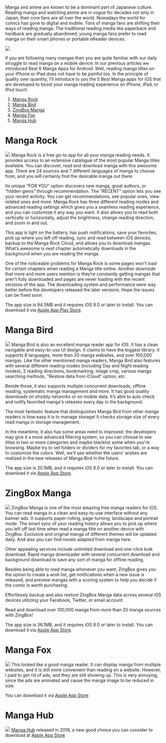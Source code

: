 Manga and anime are known to be a dominant part of Japanese culture. Reading manga and watching anime are in vogue for decades not only in Japan, their core fans are all over the world. Nowadays the world for comics has gone to digital and mobile. Tons of manga fans are shifting their ways of reading manga. The traditional reading media like paperback and hardback are gradually abandoned, young manga fans prefer to read manga on their smart phones or portable eReader devices.

![](https://www.epubor.com/images/uppic/read-manga-on-ios.jpg)

If you are following many mangas then you are quite familiar with our daily struggle to read manga on a mobile device. In our previous articles we introduced Best 6 Manga Apps for Android. Well, reading manga titles on your iPhone or iPad does not have to be painful too. In the principle of quality over quantity, I’ll introduce to you the 5 Best Manga apps for iOS that are developed to boost your manga reading experience on iPhone, iPad, or iPod touch.

1. [Manga Rock](#manga-rock)
2. [Manga Bird](#manga-bird) 
3. [ZingBox Manga](#zingbox-manga)
4. [Manga Fox](#manga-fox)
5. [Manga Hub](#manga-hub)

# Manga Rock
![](https://www.epubor.com/images/uppic/manga-rock.png)
Manga Rock is a free go-to app for all your manga reading needs. It provides access to an extensive catalogue of the most popular Manga titles available. You can discover, read and download manga with this awesome app. There are 24 sources and 7 different languages of manga to choose from, and you will certainly find the desirable manga out there.

Its unique “FOR YOU” option discovers new manga, great authors, or “hidden gems” through recommendation. The “RECENT” option lets you see your recent activity. You can get recommendations, see popular ones, view related ones and more. Manga Rock has three different reading modes and advanced reading settings which gives you a seamless reading experience, and you can customize it any way you want. It also allows you to read both vertically or horizontally, adjust the brightness, change reading direction, and zoom in and out.

This app is light on the battery, has push notifications, save your favorites, pick up where you left off reading, sync and read between iOS devices, backup to the Manga Rock Cloud, and allows you to download mangas. What’s awesome is next chapter automatically downloads in the background when you are reading the manga.

One of the noticeable problems for Manga Rock is some pages won't load for certain chapters when reading a Manga title online. Another downside that more and more users mention is they’re constantly getting mangas that aren't fully downloaded and pages are never loading with the recent versions of the app. The downloading system and performance were way better before the developers released the later versions. Hope the issues can be fixed soon.

The app size is 94.5MB and it requires iOS 9.0 or later to install. You can download it via [Apple App Play Store](https://itunes.apple.com/us/app/manga-rock/id519675128?mt=8).

# Manga Bird
![](https://www.epubor.com/images/uppic/manga-bird.png)
Manga Bird is also an excellent manga reader app for iOS. It has a clean navigable and easy-to-use UI design. It claims to have the biggest library. It supports 8 languages, more than 20 manga websites, and over 100,000 mangas. Like the other mentioned manga readers, Manga Bird also features with several different reading modes (including Day and Night reading modes), 2 reading directions, bookmarking, image crop, various manga searching methods, "Restore data from iCloud" option, etc.

Beside those, it also supports multiple concurrent downloads, offline reading, systematic manga management and more. It has good quality downloads on shoddy networks or on mobile data. It’s able to auto check and notify favorited manga's releases every day in the background.

The most fantastic feature that distinguishes Manga Bird from other manga readers is how easy it is to manage storage! It checks storage size of every read manga in storage management.

In the meantime, it also has some areas need to improved: the developers may give it a more advanced filtering system, so you can choose to see titles in two or more categories and maybe blacklist some when you're browsing. Maybe try to set folders or dividers for my favorites tab, or a way to customize the colors. Well, we’ll see whether the users’ wishes are realized in the new releases of Manga Bird in the future.

The app size is 20.1MB, and it requires iOS 8.0 or later to install. You can download it via [Apple App Store](https://itunes.apple.com/us/app/manga-bird-best-manga-reader/id834760417?mt=8).

# ZingBox Manga
![](https://www.epubor.com/images/uppic/Zingbox.png)
ZingBox Manga is one of the most amazing free manga readers for iOS. You can read manga in a clean and easy-to-use interface without any banner ads. It supports paper-rolling, page-turning, landscape and portrait mode. The smart sync of your reading history allows you to pick up where you left off last time when read a manga title on another device with ZingBox. Exclusive and original manga of different themes will be updated daily. And also you can find novels adapted from manga here.

Other appealing services include unlimited download and one-click bulk download. Rapid manga downloader with several concurrent download and background download to save any sort of manga for offline reading.

Besides being able to read manga whenever you want, ZingBox gives you the option to create a wish list, get notifications when a new issue is released, and preview mangas with a scoring system to help you decide if the comic is worth purchasing.

Effortlessly backup and also restore ZingBox Manga data across several iOS devices utilizing your Facebook, Twitter, or email account.

Read and download over 100,000 manga from more than 20 manga sources with ZingBox!

The app size is 36.1MB, and it requires iOS 8.0 or later to install. You can download it via [Apple App Store](https://itunes.apple.com/in/app/manga-reader-zingbox-manga-reader-community/id1253824711?mt=8).

# Manga Fox
![](https://i.imgur.com/TG4luMB.png)
This looked like a good manga reader. It can display manga from multiple websites, and it is still more convenient than reading on a website. However, I paid to get rid of ads, and they are still showing up. This is very annoying, since the ads are animated and cause the manga image to be reduced in size.

 You can download it via [Apple App Store](https://itunes.apple.com/US/app/id1108671336?l=en)

# Manga Hub
![](https://i.imgur.com/nE4zKFB.png)
[Manga Hub](https://manga-hub.github.io) released in 2018, a new good choice you can consider to download at  [Apple App Store](https://itunes.apple.com/US/app/id1271999643?l=en)
